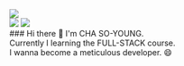 <img src="C:\Users\user\Downloads\cooltext445984627874919.png](https://r72.cooltext.com/rendered/cooltext445984627874919.png">
<br>
<a href="https://blog.naver.com/2124524" target="_blank"><img src="https://img.shields.io/badge/naver blog-03C75A?style=flat-square&logo=naver&logoColor=white"/></a>
<a href="https://www.instagram.com/s_y_415" target="_blank"><img src="https://img.shields.io/badge/Instagram-E4405F?style=square&logo=instagram&logoColor=white"/></a>
<br>
### Hi there 👋 I'm CHA SO-YOUNG. <br> Currently I learning the FULL-STACK course. <br> I wanna become a meticulous developer. 😄

<!--
**Eumnya415/Eumnya415** is a ✨ _special_ ✨ repository because its `README.md` (this file) appears on your GitHub profile.

Here are some ideas to get you started:

- 🔭 I’m currently working on ...
- 🌱 I’m currently learning ...
- 👯 I’m looking to collaborate on ...
- 🤔 I’m looking for help with ...
- 💬 Ask me about ...
- 📫 How to reach me: ...
- 😄 Pronouns: ...
- ⚡ Fun fact: ...
-->
